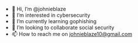 - 👋 Hi, I’m @johnieblaze
- 👀 I’m interested in cybersecurity
- 🌱 I’m currently learning gophishing
- 💞️ I’m looking to collaborate social security
- 📫 How to reach me on johnieblaze10@gmail.com

<!---
johnieblaze10/johnieblaze10 is a ✨ special ✨ repository because its `README.md` (this file) appears on your GitHub profile.
You can click the Preview link to take a look at your changes.
--->

